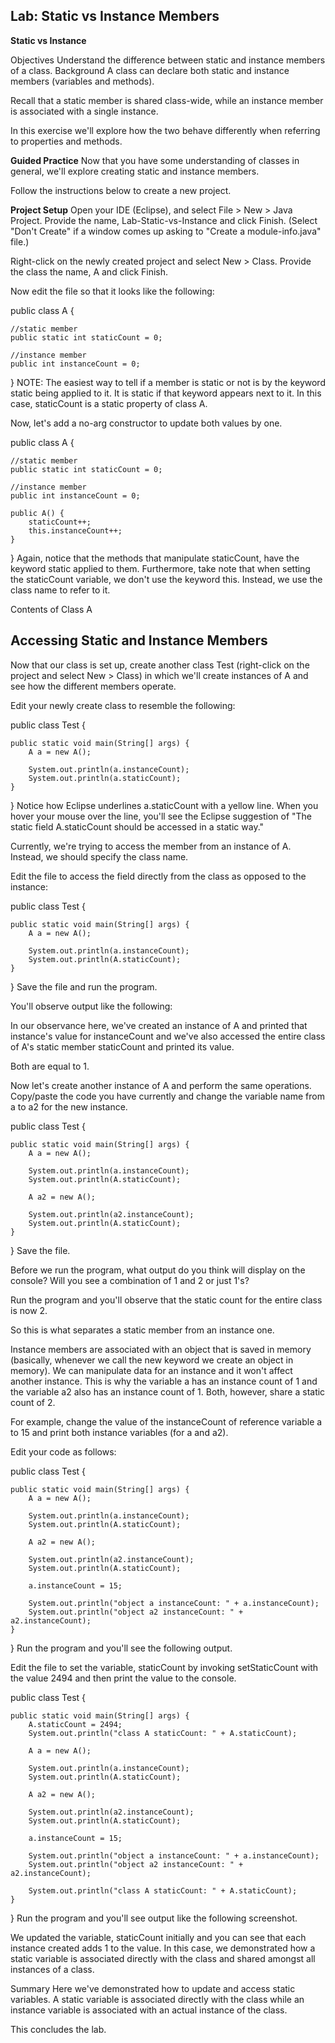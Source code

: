## **Lab: Static vs Instance Members**

**Static vs Instance**

Objectives
Understand the difference between static and instance members of a class. 
Background
A class can declare both static and instance members (variables and methods).

Recall that a static member is shared class-wide, while an instance member is associated with a single instance.

In this exercise we'll explore how the two behave differently when referring to properties and methods.

**Guided Practice**
Now that you have some understanding of classes in general, we'll explore creating static and instance members.

Follow the instructions below to create a new project. 

**Project Setup**
Open your IDE (Eclipse), and select File > New > Java Project. Provide the name, Lab-Static-vs-Instance and click Finish.  (Select "Don't Create" if a window comes up asking to "Create a module-info.java" file.) 

Right-click on the newly created project and select New > Class. Provide the class the name, A and click Finish.

Now edit the file so that it looks like the following:

public class A {

    //static member
    public static int staticCount = 0;

    //instance member
    public int instanceCount = 0;
}
NOTE: The easiest way to tell if a member is static or not is by the keyword static being applied to it. It is static if that keyword appears next to it. In this case, staticCount is a static property of class A.

Now, let's add a no-arg constructor to update both values by one.

public class A {

    //static member
    public static int staticCount = 0;

    //instance member
    public int instanceCount = 0;

    public A() {
        staticCount++;
        this.instanceCount++;
    }
}
Again, notice that the methods that manipulate staticCount, have the keyword static applied to them. Furthermore, take note that when setting the staticCount variable, we don't use the keyword this. Instead, we use the class name to refer to it.

Contents of Class A

## **Accessing Static and Instance Members**
Now that our class is set up, create another class Test (right-click on the project and select New > Class) in which we'll create instances of A and see how the different members operate.

Edit your newly create class to resemble the following:

public class Test {

    public static void main(String[] args) {
        A a = new A();

        System.out.println(a.instanceCount);
        System.out.println(a.staticCount);
    }
}
Notice how Eclipse underlines a.staticCount with a yellow line. When you hover your mouse over the line, you'll see the Eclipse suggestion of "The static field A.staticCount should be accessed in a static way."



Currently, we're trying to access the member from an instance of A. Instead, we should specify the class name.

Edit the file to access the field directly from the class as opposed to the instance:

public class Test {

    public static void main(String[] args) {
        A a = new A();

        System.out.println(a.instanceCount);
        System.out.println(A.staticCount);
    }
}
Save the file and run the program.

You'll observe output like the following:



In our observance here, we've created an instance of A and printed that instance's value for instanceCount and we've also accessed the entire class of A's static member staticCount and printed its value.

Both are equal to 1.

Now let's create another instance of A and perform the same operations. Copy/paste the code you have currently and change the variable name from a to a2 for the new instance.

public class Test {

    public static void main(String[] args) {
        A a = new A();

        System.out.println(a.instanceCount);
        System.out.println(A.staticCount);

        A a2 = new A();

        System.out.println(a2.instanceCount);
        System.out.println(A.staticCount);
    }
}
Save the file.

Before we run the program, what output do you think will display on the console? Will you see a combination of 1 and 2 or just 1's?

Run the program and you'll observe that the static count for the entire class is now 2.



So this is what separates a static member from an instance one.

Instance members are associated with an object that is saved in memory (basically, whenever we call the new keyword we create an object in memory). We can manipulate data for an instance and it won't affect another instance. This is why the variable a has an instance count of 1 and the variable a2 also has an instance count of 1. Both, however, share a static count of 2. 

For example, change the value of the instanceCount of reference variable a to 15 and print both instance variables (for a and a2).

Edit your code as follows:

public class Test {

    public static void main(String[] args) {
        A a = new A();

        System.out.println(a.instanceCount);
        System.out.println(A.staticCount);

        A a2 = new A();

        System.out.println(a2.instanceCount);
        System.out.println(A.staticCount);

        a.instanceCount = 15;

        System.out.println("object a instanceCount: " + a.instanceCount);
        System.out.println("object a2 instanceCount: " + a2.instanceCount);
    }
}
Run the program and you'll see the following output.



Edit the file to set the variable, staticCount by invoking setStaticCount with the value 2494 and then print the value to the console.

public class Test {

    public static void main(String[] args) {
        A.staticCount = 2494;
        System.out.println("class A staticCount: " + A.staticCount);

        A a = new A();

        System.out.println(a.instanceCount);
        System.out.println(A.staticCount);

        A a2 = new A();

        System.out.println(a2.instanceCount);
        System.out.println(A.staticCount);

        a.instanceCount = 15;

        System.out.println("object a instanceCount: " + a.instanceCount);
        System.out.println("object a2 instanceCount: " + a2.instanceCount);
        
        System.out.println("class A staticCount: " + A.staticCount);
    }
}
Run the program and you'll see output like the following screenshot.



We updated the variable, staticCount initially and you can see that each instance created adds 1 to the value. In this case, we demonstrated how a static variable is associated directly with the class and shared amongst all instances of a class.

Summary
Here we've demonstrated how to update and access static variables. A static variable is associated directly with the class while an instance variable is associated with an actual instance of the class.

This concludes the lab.

